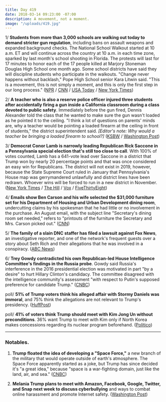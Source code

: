 ```yaml
---
title: Day 419
date: 2018-03-14 09:23:00 -07:00
description: A movement, not a moment.
image: "/uploads/419.jpg"
---
```


1/ **Students from more than 3,000 schools are walking out today to demand stricter gun regulation**, including bans on assault weapons and expanded background checks. The National School Walkout started at 10 a.m. ET and will continue across the country at 10 a.m. in each time zone, sparked by last month's school shooting in Florida. The protests will last for 17 minutes to honor each of the 17 people killed at Marjory Stoneman Douglas High School one month ago. Some school districts have said they will discipline students who participate in the walkouts. "Change never happens without backlash," Pope High School senior Kara Litwin said. "This is a movement, this is not simply a moment, and this is only the first step in our long process." ([NPR](https://www.npr.org/2018/03/14/593255026/students-to-walk-out-to-protest-gun-violence-1-month-after-parkland-shooting) / [CNN](https://www.cnn.com/2018/03/14/us/national-school-walkout-gun-violence-protests/index.html) / [USA Today](https://www.usatoday.com/story/news/2018/03/14/thousands-students-across-u-s-walk-out-class-today-protest-gun-violence/420731002/) / [New York Times](https://www.nytimes.com/2018/03/14/us/school-walkout.html))

2/ **A teacher who is also a reserve police officer injured three students after accidentally firing a gun inside a California classroom during a class devoted to public safety**. Immediately before the gun fired, Dennis Alexander told the class that he wanted to make sure the gun wasn't loaded as he pointed it to the ceiling. "I think a lot of questions on parents' minds are, why a teacher would be pointing a loaded firearm at the ceiling in front of students," the district superintendent said. *\[Editor's note: Why would a teacher be bringing a loaded firearm to school?\]* ([KSBW](http://www.ksbw.com/article/seaside-high-teacher-accidentally-fires-gun-in-class/19426017) / [Washington Post](https://www.washingtonpost.com/news/morning-mix/wp/2018/03/14/teacher-accidentally-discharges-firearm-in-calif-classroom-he-was-trained-in-gun-use/))

3/ **Democrat Conor Lamb is narrowly leading Republican Rick Saccone in a Pennsylvania special election that's still too close to call**. With 100% of votes counted, Lamb has a 641-vote lead over Saccone in a district that Trump won by nearly 20 percentage points and that was once considered an easy win for Republicans. The district will not exist in 2019, however, because the State Supreme Court ruled in January that Pennsylvania's House map was gerrymandered unlawfully and district lines have been redrawn. Whoever wins will be forced to run in a new district in November. ([New York Times](https://www.nytimes.com/2018/03/13/us/politics/lamb-saccone-pennsylvania-election.html) / [The Hill](http://thehill.com/homenews/campaign/378297-dem-conor-lamb-declares-victory-in-pa-special-election-upset) / [Vox](https://www.vox.com/policy-and-politics/2018/3/13/17116874/conor-lamb-rick-saccone-pennsylvania-18-special-election-live-results) / [FiveThirtyEight](https://fivethirtyeight.com/features/everything-you-need-to-know-about-the-pennsylvania-18th-special-election/))

4/ **Emails show Ben Carson and his wife selected the $31,000 furniture set for his Department of Housing and Urban Development dining room**, undercutting claims by his spokesman that he had little or no involvement in the purchase. An August email, with the subject line "Secretary's dining room set needed," refers to "printouts of the furniture the Secretary and Mrs. Carson picked out." ([CNN](https://www.cnn.com/2018/03/14/politics/emails-ben-candy-carson-dining-set/index.html))

5/ **The family of a slain DNC staffer has filed a lawsuit against Fox News**, an investigative reporter, and one of the network's frequent guests over a story about Seth Rich and their allegations that he was involved in a conspiracy. ([ABC News](http://abcnews.go.com/Politics/family-slain-dnc-staffer-sues-fox-news-retracted/story?id=53725795))

6/ **Trey Gowdy contradicted his own Republican-led House Intelligence Committee's findings in the Russia probe**. Gowdy said Russia's interference in the 2016 presidential election was motivated in part "by a desire" to hurt Hillary Clinton's candidacy. The committee disagreed with the intelligence community's assessment "with respect to Putin's supposed preference for candidate Trump." ([CNBC](https://www.cnbc.com/2018/03/13/gop-rep-gowdy-says-russia-hurt-hillary-clinton-campaign.html))

poll/ **51% of Trump voters think his alleged affair with Stormy Daniels was immoral**, and 75% think the allegations are not relevant to Trump's presidency. ([HuffPost](https://www.huffingtonpost.com/entry/only-half-of-trump-voters-say-affair-with-porn-actress-is-immoral_us_5aa81a12e4b0e872b4bf7e00))

poll/ **41% of voters think Trump should meet with Kim Jong Un without preconditions**. 36% want Trump to meet with Kim only if North Korea makes concessions regarding its nuclear program beforehand. ([Politico](https://www.politico.com/story/2018/03/14/trump-north-korea-poll-460485))

--- 

### Notables.

1. **Trump floated the idea of developing a "Space Force,"** a new branch of the military that would operate outside of earth's atmosphere. The Space Force apparently started as a joke, but Trump has since decided it's "a great idea," because "space is a war-fighting domain, just like the land, air, and sea." ([CNBC](https://www.cnbc.com/2018/03/13/trump-floats-the-idea-of-creating-a-space-force-to-fight-wars-in-space.html))

2. **Melania Trump plans to meet with Amazon, Facebook, Google, Twitter, and Snap next week to discuss cyberbullying** and ways to combat online harassment and promote Internet safety. ([Washington Post](https://www.washingtonpost.com/news/the-switch/wp/2018/03/13/melania-trump-will-meet-with-tech-giants-including-facebook-and-google-to-talk-cyberbullying/))
